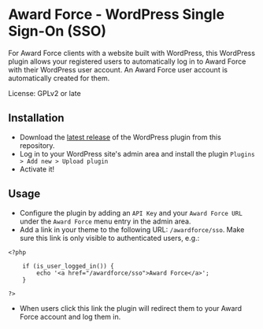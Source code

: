 # Award Force - WordPress Single Sign-On (SSO)

For Award Force clients with a website built with WordPress, this WordPress plugin allows your registered users to automatically log in to Award Force with their WordPress user account. An Award Force user account is automatically created for them.

License: GPLv2 or late

## Installation

- Download the [latest release](https://github.com/tectonic/sso-awardforce/releases) of the WordPress plugin from this repository.
- Log in to your WordPress site's admin area and install the plugin `Plugins > Add new > Upload plugin`
- Activate it!

## Usage

- Configure the plugin by adding an `API Key` and your `Award Force URL` under the `Award Force` menu entry in the admin area.
- Add a link in your theme to the following URL: `/awardforce/sso`. Make sure this link is only visible to authenticated users, e.g.:

```
<?php

    if (is_user_logged_in()) {
        echo '<a href="/awardforce/sso">Award Force</a>';
    }

?>
```

- When users click this link the plugin will redirect them to your Award Force account and log them in.
